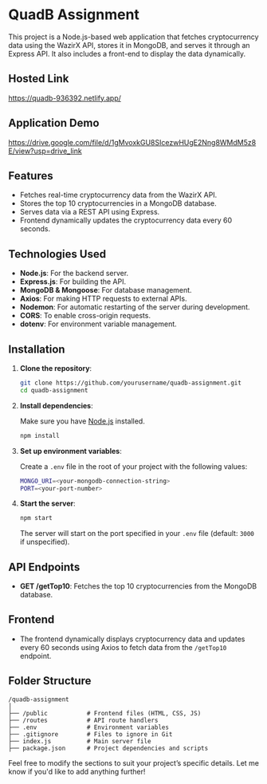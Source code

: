 # QuadB Assignment

This project is a Node.js-based web application that fetches cryptocurrency data using the WazirX API, stores it in MongoDB, and serves it through an Express API. It also includes a front-end to display the data dynamically.

## Hosted Link
https://quadb-936392.netlify.app/

## Application Demo
https://drive.google.com/file/d/1gMvoxkGU8SIcezwHUgE2Nng8WMdM5z8E/view?usp=drive_link

## Features

- Fetches real-time cryptocurrency data from the WazirX API.
- Stores the top 10 cryptocurrencies in a MongoDB database.
- Serves data via a REST API using Express.
- Frontend dynamically updates the cryptocurrency data every 60 seconds.

## Technologies Used

- **Node.js**: For the backend server.
- **Express.js**: For building the API.
- **MongoDB & Mongoose**: For database management.
- **Axios**: For making HTTP requests to external APIs.
- **Nodemon**: For automatic restarting of the server during development.
- **CORS**: To enable cross-origin requests.
- **dotenv**: For environment variable management.

## Installation

1. **Clone the repository**:

   ```bash
   git clone https://github.com/yourusername/quadb-assignment.git
   cd quadb-assignment
   ```

2. **Install dependencies**:

   Make sure you have [Node.js](https://nodejs.org/) installed.

   ```bash
   npm install
   ```

3. **Set up environment variables**:

   Create a `.env` file in the root of your project with the following values:

   ```bash
   MONGO_URI=<your-mongodb-connection-string>
   PORT=<your-port-number>
   ```

4. **Start the server**:

   ```bash
   npm start
   ```

   The server will start on the port specified in your `.env` file (default: `3000` if unspecified).

## API Endpoints

- **GET /getTop10**: Fetches the top 10 cryptocurrencies from the MongoDB database.

## Frontend

- The frontend dynamically displays cryptocurrency data and updates every 60 seconds using Axios to fetch data from the `/getTop10` endpoint.

## Folder Structure

```
/quadb-assignment
│
├── /public           # Frontend files (HTML, CSS, JS)
├── /routes           # API route handlers
├── .env              # Environment variables
├── .gitignore        # Files to ignore in Git
├── index.js          # Main server file
├── package.json      # Project dependencies and scripts
```



Feel free to modify the sections to suit your project’s specific details. Let me know if you'd like to add anything further!
